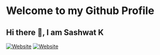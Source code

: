 # Welcome to my Github Profile

## Hi there 👋, I am Sashwat K

[![Website](https://img.shields.io/website?label=sashuu6.github.io&style=for-the-badge&url=https%3A%2F%2Fcodestackr.com)]([portfolio])
[![Website](https://img.shields.io/website?label=sashwat.in&style=for-the-badge&url=https%3A%2F%2Fcodestackr.com)]([blog])




[portfolio]: https://sashuu6.github.io
[blog]: https://www.sashwat.in
<!--
**sashuu6/sashuu6** is a ✨ _special_ ✨ repository because its `README.md` (this file) appears on your GitHub profile.

Here are some ideas to get you started:

- 🔭 I’m currently working on ...
- 🌱 I’m currently learning ...
- 👯 I’m looking to collaborate on ...
- 🤔 I’m looking for help with ...
- 💬 Ask me about ...
- 📫 How to reach me: ...
- 😄 Pronouns: ...
- ⚡ Fun fact: ...
-->
